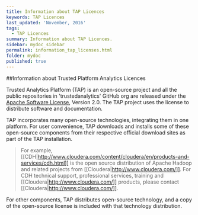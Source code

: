 ```yaml
---
title: Information about TAP Licences
keywords: TAP Licences
last_updated: 'November, 2016'
tags:
  - TAP Licences
summary: Information about TAP Licences. 
sidebar: mydoc_sidebar
permalink: information_tap_licenses.html
folder: mydoc
published: true
---
```


##Information about Trusted Platform Analytics Licences

Trusted Analytics Platform (TAP) is an open-source project and all the public repositories in 'trustedanalytics' GitHub org are released under the [Apache Software License](https://www.apache.org/licenses/), Version 2.0. The TAP project uses the license to distribute software and documentation.

TAP incorporates many open-source technologies, integrating them in one platform. For user convenience, TAP downloads and installs some of these open-source components from their respective official download sites as part of the TAP installation.

>For example, [[CDH|http://www.cloudera.com/content/cloudera/en/products-and-services/cdh.html]] is the open source distribution of Apache Hadoop and related projects from [[Cloudera|http://www.cloudera.com/]].  For CDH technical support, professional services, training and [[Cloudera|http://www.cloudera.com/]] products, please contact [[Cloudera|http://www.cloudera.com/]].

For other components, TAP distributes open-source technology, and a copy of the open-source license is included with that technology distribution.
